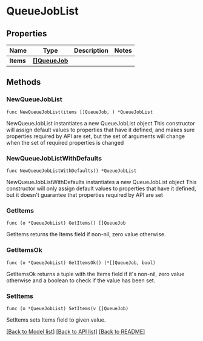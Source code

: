 # QueueJobList

## Properties

Name | Type | Description | Notes
------------ | ------------- | ------------- | -------------
**Items** | [**[]QueueJob**](QueueJob.md) |  | 

## Methods

### NewQueueJobList

`func NewQueueJobList(items []QueueJob, ) *QueueJobList`

NewQueueJobList instantiates a new QueueJobList object
This constructor will assign default values to properties that have it defined,
and makes sure properties required by API are set, but the set of arguments
will change when the set of required properties is changed

### NewQueueJobListWithDefaults

`func NewQueueJobListWithDefaults() *QueueJobList`

NewQueueJobListWithDefaults instantiates a new QueueJobList object
This constructor will only assign default values to properties that have it defined,
but it doesn't guarantee that properties required by API are set

### GetItems

`func (o *QueueJobList) GetItems() []QueueJob`

GetItems returns the Items field if non-nil, zero value otherwise.

### GetItemsOk

`func (o *QueueJobList) GetItemsOk() (*[]QueueJob, bool)`

GetItemsOk returns a tuple with the Items field if it's non-nil, zero value otherwise
and a boolean to check if the value has been set.

### SetItems

`func (o *QueueJobList) SetItems(v []QueueJob)`

SetItems sets Items field to given value.



[[Back to Model list]](../README.md#documentation-for-models) [[Back to API list]](../README.md#documentation-for-api-endpoints) [[Back to README]](../README.md)


